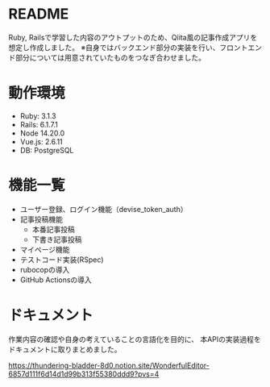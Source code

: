 # README
 Ruby, Railsで学習した内容のアウトプットのため、Qiita風の記事作成アプリを想定し作成しました。
 ※自身ではバックエンド部分の実装を行い、フロントエンド部分については用意されていたものをつなぎ合わせました。

# 動作環境
- Ruby: 3.1.3
- Rails: 6.1.7.1
- Node 14.20.0
- Vue.js: 2.6.11
- DB: PostgreSQL

# 機能一覧
- ユーザー登録、ログイン機能（devise_token_auth）
- 記事投稿機能
  - 本番記事投稿
  - 下書き記事投稿
- マイページ機能
- テストコード実装(RSpec)
- rubocopの導入
- GitHub Actionsの導入

# ドキュメント
作業内容の確認や自身の考えていることの言語化を目的に、
本APIの実装過程をドキュメントに取りまとめました。

https://thundering-bladder-8d0.notion.site/WonderfulEditor-6857d111f6d14d1d99b313f55380ddd9?pvs=4
